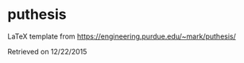 # puthesis
LaTeX template from https://engineering.purdue.edu/~mark/puthesis/

Retrieved on 12/22/2015

